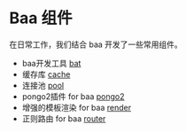 # Baa 组件

在日常工作，我们结合 baa 开发了一些常用组件。

* baa开发工具 [bat](https://github.com/go-baa/doc/tree/master/zh-CN/component/bat.md)
* 缓存库 [cache](https://github.com/go-baa/doc/tree/master/zh-CN/component/cache.md)
* 连接池 [pool](https://github.com/go-baa/doc/tree/master/zh-CN/component/pool.md)
* pongo2插件 for baa [pongo2](https://github.com/go-baa/doc/tree/master/zh-CN/component/pongo2.md)
* 增强的模板渲染 for baa [render](https://github.com/go-baa/doc/tree/master/zh-CN/component/render.md)
* 正则路由 for baa [router](https://github.com/go-baa/doc/tree/master/zh-CN/component/router.md)
